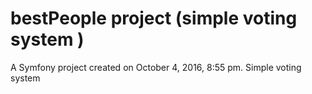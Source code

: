 bestPeople project (simple voting system )
==========

A Symfony project created on October 4, 2016, 8:55 pm.
Simple voting system